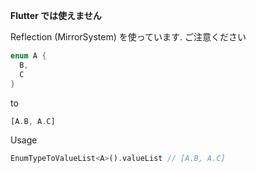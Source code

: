 **Flutter では使えません**

Reflection (MirrorSystem) を使っています. ご注意ください

```dart
enum A { 
  B, 
  C 
}
```
to
```dart
[A.B, A.C]
```

Usage
```dart
EnumTypeToValueList<A>().valueList // [A.B, A.C]
```
